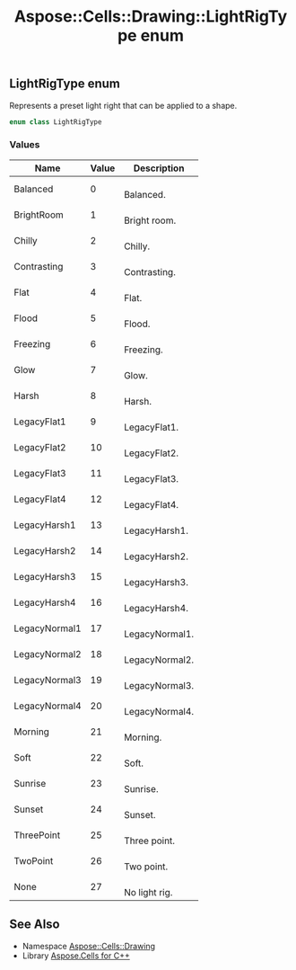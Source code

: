 ﻿---
title: Aspose::Cells::Drawing::LightRigType enum
linktitle: LightRigType
second_title: Aspose.Cells for C++ API Reference
description: 'Aspose::Cells::Drawing::LightRigType enum. Represents a preset light right that can be applied to a shape in C++.'
type: docs
weight: 9200
url: /cpp/aspose.cells.drawing/lightrigtype/
---
## LightRigType enum


Represents a preset light right that can be applied to a shape.

```cpp
enum class LightRigType
```

### Values

| Name | Value | Description |
| --- | --- | --- |
| Balanced | 0 | <br>Balanced. |
| BrightRoom | 1 | <br>Bright room. |
| Chilly | 2 | <br>Chilly. |
| Contrasting | 3 | <br>Contrasting. |
| Flat | 4 | <br>Flat. |
| Flood | 5 | <br>Flood. |
| Freezing | 6 | <br>Freezing. |
| Glow | 7 | <br>Glow. |
| Harsh | 8 | <br>Harsh. |
| LegacyFlat1 | 9 | <br>LegacyFlat1. |
| LegacyFlat2 | 10 | <br>LegacyFlat2. |
| LegacyFlat3 | 11 | <br>LegacyFlat3. |
| LegacyFlat4 | 12 | <br>LegacyFlat4. |
| LegacyHarsh1 | 13 | <br>LegacyHarsh1. |
| LegacyHarsh2 | 14 | <br>LegacyHarsh2. |
| LegacyHarsh3 | 15 | <br>LegacyHarsh3. |
| LegacyHarsh4 | 16 | <br>LegacyHarsh4. |
| LegacyNormal1 | 17 | <br>LegacyNormal1. |
| LegacyNormal2 | 18 | <br>LegacyNormal2. |
| LegacyNormal3 | 19 | <br>LegacyNormal3. |
| LegacyNormal4 | 20 | <br>LegacyNormal4. |
| Morning | 21 | <br>Morning. |
| Soft | 22 | <br>Soft. |
| Sunrise | 23 | <br>Sunrise. |
| Sunset | 24 | <br>Sunset. |
| ThreePoint | 25 | <br>Three point. |
| TwoPoint | 26 | <br>Two point. |
| None | 27 | <br>No light rig. |

## See Also

* Namespace [Aspose::Cells::Drawing](../)
* Library [Aspose.Cells for C++](../../)
